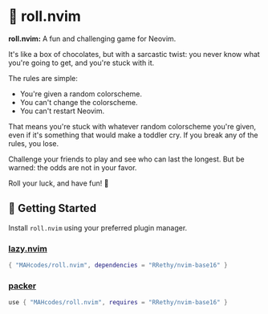 # 🎲 roll.nvim

**roll.nvim:** A fun and challenging game for Neovim.

It's like a box of chocolates, but with a sarcastic twist: you never know what you're going to get, and you're stuck with it.

The rules are simple:

- You're given a random colorscheme.
- You can't change the colorscheme.
- You can't restart Neovim.

That means you're stuck with whatever random colorscheme you're given, even if it's something that would make a toddler cry. If you break any of the rules, you lose.

Challenge your friends to play and see who can last the longest. But be warned: the odds are not in your favor.

Roll your luck, and have fun! 🎲

## 🚀 Getting Started

Install `roll.nvim` using your preferred plugin manager.

### [lazy.nvim](https://github.com/folke/lazy.nvim)

```lua
{ "MAHcodes/roll.nvim", dependencies = "RRethy/nvim-base16" }
```

### [packer](https://github.com/wbthomason/packer.nvim)

```lua
use { "MAHcodes/roll.nvim", requires = "RRethy/nvim-base16" }
```
